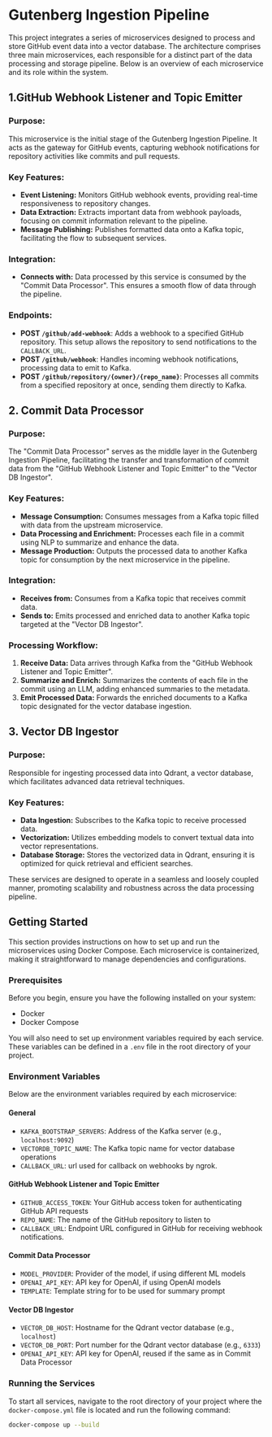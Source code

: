 
# Gutenberg Ingestion Pipeline

This project integrates a series of microservices designed to process and store GitHub event data into a vector database. The architecture comprises three main microservices, each responsible for a distinct part of the data processing and storage pipeline. Below is an overview of each microservice and its role within the system.

## 1.GitHub Webhook Listener and Topic Emitter

### Purpose:
This microservice is the initial stage of the Gutenberg Ingestion Pipeline. It acts as the gateway for GitHub events, capturing webhook notifications for repository activities like commits and pull requests.

### Key Features:
- **Event Listening:** Monitors GitHub webhook events, providing real-time responsiveness to repository changes.
- **Data Extraction:** Extracts important data from webhook payloads, focusing on commit information relevant to the pipeline.
- **Message Publishing:** Publishes formatted data onto a Kafka topic, facilitating the flow to subsequent services.


### Integration:
- **Connects with:** Data processed by this service is consumed by the "Commit Data Processor". This ensures a smooth flow of data through the pipeline.

### Endpoints:
- **POST `/github/add-webhook`**: Adds a webhook to a specified GitHub repository. This setup allows the repository to send notifications to the `CALLBACK_URL`.
- **POST `/github/webhook`**: Handles incoming webhook notifications, processing data to emit to Kafka.
- **POST `/github/repository/{owner}/{repo_name}`**: Processes all commits from a specified repository at once, sending them directly to Kafka.

## 2. Commit Data Processor

### Purpose:
The "Commit Data Processor" serves as the middle layer in the Gutenberg Ingestion Pipeline, facilitating the transfer and transformation of commit data from the "GitHub Webhook Listener and Topic Emitter" to the "Vector DB Ingestor".

### Key Features:
- **Message Consumption:** Consumes messages from a Kafka topic filled with data from the upstream microservice.
- **Data Processing and Enrichment:** Processes each file in a commit using NLP to summarize and enhance the data.
- **Message Production:** Outputs the processed data to another Kafka topic for consumption by the next microservice in the pipeline.

### Integration:
- **Receives from:** Consumes from a Kafka topic that receives commit data.
- **Sends to:** Emits processed and enriched data to another Kafka topic targeted at the "Vector DB Ingestor".

### Processing Workflow:
1. **Receive Data:** Data arrives through Kafka from the "GitHub Webhook Listener and Topic Emitter".
2. **Summarize and Enrich:** Summarizes the contents of each file in the commit using an LLM, adding enhanced summaries to the metadata.
3. **Emit Processed Data:** Forwards the enriched documents to a Kafka topic designated for the vector database ingestion.

## 3. Vector DB Ingestor

### Purpose:
Responsible for ingesting processed data into Qdrant, a vector database, which facilitates advanced data retrieval techniques.

### Key Features:
- **Data Ingestion:** Subscribes to the Kafka topic to receive processed data.
- **Vectorization:** Utilizes embedding models to convert textual data into vector representations.
- **Database Storage:** Stores the vectorized data in Qdrant, ensuring it is optimized for quick retrieval and efficient searches.

These services are designed to operate in a seamless and loosely coupled manner, promoting scalability and robustness across the data processing pipeline.

## Getting Started

This section provides instructions on how to set up and run the microservices using Docker Compose. Each microservice is containerized, making it straightforward to manage dependencies and configurations.

### Prerequisites

Before you begin, ensure you have the following installed on your system:
- Docker
- Docker Compose

You will also need to set up environment variables required by each service. These variables can be defined in a `.env` file in the root directory of your project.

### Environment Variables

Below are the environment variables required by each microservice:

#### General
- `KAFKA_BOOTSTRAP_SERVERS`: Address of the Kafka server (e.g., `localhost:9092`)
- `VECTORDB_TOPIC_NAME`: The Kafka topic name for vector database operations
-  `CALLBACK_URL`: url used for callback on webhooks by ngrok.

#### GitHub Webhook Listener and Topic Emitter
- `GITHUB_ACCESS_TOKEN`: Your GitHub access token for authenticating GitHub API requests
- `REPO_NAME`: The name of the GitHub repository to listen to
- `CALLBACK_URL`: Endpoint URL configured in GitHub for receiving webhook notifications.

#### Commit Data Processor
- `MODEL_PROVIDER`: Provider of the model, if using different ML models
- `OPENAI_API_KEY`: API key for OpenAI, if using OpenAI models
- `TEMPLATE`: Template string for to be used for summary prompt

#### Vector DB Ingestor
- `VECTOR_DB_HOST`: Hostname for the Qdrant vector database (e.g., `localhost`)
- `VECTOR_DB_PORT`: Port number for the Qdrant vector database (e.g., `6333`)
- `OPENAI_API_KEY`: API key for OpenAI, reused if the same as in Commit Data Processor

### Running the Services

To start all services, navigate to the root directory of your project where the `docker-compose.yml` file is located and run the following command:

```bash
docker-compose up --build
